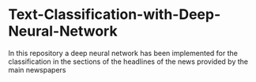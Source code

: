 # Text-Classification-with-Deep-Neural-Network

In this repository a deep neural network has been implemented for the classification in the sections of the headlines of the news provided by the main newspapers
